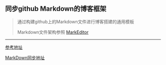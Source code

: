 ## 同步github Markdown的博客框架
> 通过构建github上的Markdown文件进行博客搭建的通用模板
>
> Markdown文件架构参照 [MarkEditor](https://www.markeditor.com/)

---------------------

[参考地址](https://www.tov2.com/blog/index)

[MarkDown同步地址](https://github.com/ltto/mblog)